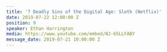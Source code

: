```yaml
---
title: '7 Deadly Sins of the Digital Age: Sloth (Netflix)'
date: 2019-07-22 12:00:00 Z
position: 9
speaker: Ethan Harrington
media: https://www.youtube.com/embed/NJ-65LLFABY
message_date: 2019-07-21 10:00:00 Z
---
```


